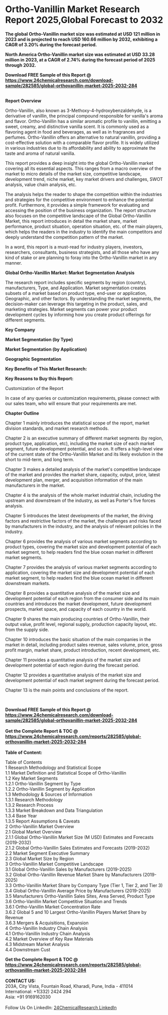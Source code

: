 <h1>Ortho-Vanillin Market Research Report 2025,Global Forecast to 2032</h1><p><strong>The global Ortho-Vanillin market size was estimated at USD 121 million in 2023 and is projected to reach USD 160.66 million by 2032, exhibiting a CAGR of 3.20% during the forecast period.</strong></p><p>
</p><p><strong>North America Ortho-Vanillin market size was estimated at USD 33.28 million in 2023, at a CAGR of 2.74% during the forecast period of 2025 through 2032.</strong></p><div><b>Download FREE Sample of this Report @ 
            <a href="https://www.24chemicalresearch.com/download-sample/282585/global-orthovanillin-market-2025-2032-284">
            https://www.24chemicalresearch.com/download-sample/282585/global-orthovanillin-market-2025-2032-284</a></b></div><br><p>
</p><p><strong>Report Overview</strong></p><p>
</p><p>Ortho-Vanillin, also known as 3-Methoxy-4-hydroxybenzaldehyde, is a derivative of vanillin, the principal compound responsible for vanilla's aroma and flavor. Ortho-Vanillin has a similar aromatic profile to vanillin, emitting a sweet, creamy, and distinctive vanilla scent. It is commonly used as a flavoring agent in food and beverages, as well as in fragrances and perfumes. Ortho-Vanillin offers an alternative to natural vanillin, providing a cost-effective solution with a comparable flavor profile. It is widely utilized in various industries due to its affordability and ability to approximate the taste and aroma of natural vanilla.</p><p>
</p><p>This report provides a deep insight into the global Ortho-Vanillin market covering all its essential aspects. This ranges from a macro overview of the market to micro details of the market size, competitive landscape, development trend, niche market, key market drivers and challenges, SWOT analysis, value chain analysis, etc.</p><p>
</p><p>The analysis helps the reader to shape the competition within the industries and strategies for the competitive environment to enhance the potential profit. Furthermore, it provides a simple framework for evaluating and accessing the position of the business organization. The report structure also focuses on the competitive landscape of the Global Ortho-Vanillin Market, this report introduces in detail the market share, market performance, product situation, operation situation, etc. of the main players, which helps the readers in the industry to identify the main competitors and deeply understand the competition pattern of the market.</p><p>
In a word, this report is a must-read for industry players, investors, researchers, consultants, business strategists, and all those who have any kind of stake or are planning to foray into the Ortho-Vanillin market in any manner.</p><p>
</p><p><strong>Global Ortho-Vanillin Market: Market Segmentation Analysis</strong></p><p>
</p><p>The research report includes specific segments by region (country), manufacturers, Type, and Application. Market segmentation creates subsets of a market based on product type, end-user or application, Geographic, and other factors. By understanding the market segments, the decision-maker can leverage this targeting in the product, sales, and marketing strategies. Market segments can power your product development cycles by informing how you create product offerings for different segments.</p><p>
</p><p><strong>Key Company</strong></p><p>
</p><p>
</p><p><strong>Market Segmentation (by Type)</strong></p><p>
</p><p>
</p><p><strong>Market Segmentation (by Application)</strong></p><p>
</p><p>
</p><p><strong>Geographic Segmentation</strong></p><p>
</p><p>
</p><p><strong>Key Benefits of This Market Research:</strong></p><p>
</p><p>
</p><p><strong>Key Reasons to Buy this Report:</strong></p><p>
</p><p>
</p><p>Customization of the Report</p><p>
In case of any queries or customization requirements, please connect with our sales team, who will ensure that your requirements are met.</p><p>
</p><p><strong>Chapter Outline</strong></p><p>
</p><p>Chapter 1 mainly introduces the statistical scope of the report, market division standards, and market research methods.</p><p>
Chapter 2 is an executive summary of different market segments (by region, product type, application, etc), including the market size of each market segment, future development potential, and so on. It offers a high-level view of the current state of the Ortho-Vanillin Market and its likely evolution in the short to mid-term, and long term.</p><p>
Chapter 3 makes a detailed analysis of the market's competitive landscape of the market and provides the market share, capacity, output, price, latest development plan, merger, and acquisition information of the main manufacturers in the market.</p><p>
Chapter 4 is the analysis of the whole market industrial chain, including the upstream and downstream of the industry, as well as Porter's five forces analysis.</p><p>
Chapter 5 introduces the latest developments of the market, the driving factors and restrictive factors of the market, the challenges and risks faced by manufacturers in the industry, and the analysis of relevant policies in the industry.</p><p>
Chapter 6 provides the analysis of various market segments according to product types, covering the market size and development potential of each market segment, to help readers find the blue ocean market in different market segments.</p><p>
Chapter 7 provides the analysis of various market segments according to application, covering the market size and development potential of each market segment, to help readers find the blue ocean market in different downstream markets.</p><p>
Chapter 8 provides a quantitative analysis of the market size and development potential of each region from the consumer side and its main countries and introduces the market development, future development prospects, market space, and capacity of each country in the world.</p><p>
Chapter 9 shares the main producing countries of Ortho-Vanillin, their output value, profit level, regional supply, production capacity layout, etc. from the supply side.</p><p>
Chapter 10 introduces the basic situation of the main companies in the market in detail, including product sales revenue, sales volume, price, gross profit margin, market share, product introduction, recent development, etc.</p><p>
Chapter 11 provides a quantitative analysis of the market size and development potential of each region during the forecast period.</p><p>
Chapter 12 provides a quantitative analysis of the market size and development potential of each market segment during the forecast period.</p><p>
Chapter 13 is the main points and conclusions of the report.</p><p>
 </p><div><b>Download FREE Sample of this Report @ 
            <a href="https://www.24chemicalresearch.com/download-sample/282585/global-orthovanillin-market-2025-2032-284">
            https://www.24chemicalresearch.com/download-sample/282585/global-orthovanillin-market-2025-2032-284</a></b></div><br><div><b>Get the Complete Report & TOC @ 
            <a href="https://www.24chemicalresearch.com/reports/282585/global-orthovanillin-market-2025-2032-284">
            https://www.24chemicalresearch.com/reports/282585/global-orthovanillin-market-2025-2032-284</a></b></div><br>
            <b>Table of Content:</b><p>Table of Contents<br />
1 Research Methodology and Statistical Scope<br />
1.1 Market Definition and Statistical Scope of Ortho-Vanillin<br />
1.2 Key Market Segments<br />
1.2.1 Ortho-Vanillin Segment by Type<br />
1.2.2 Ortho-Vanillin Segment by Application<br />
1.3 Methodology & Sources of Information<br />
1.3.1 Research Methodology<br />
1.3.2 Research Process<br />
1.3.3 Market Breakdown and Data Triangulation<br />
1.3.4 Base Year<br />
1.3.5 Report Assumptions & Caveats<br />
2 Ortho-Vanillin Market Overview<br />
2.1 Global Market Overview<br />
2.1.1 Global Ortho-Vanillin Market Size (M USD) Estimates and Forecasts (2019-2032)<br />
2.1.2 Global Ortho-Vanillin Sales Estimates and Forecasts (2019-2032)<br />
2.2 Market Segment Executive Summary<br />
2.3 Global Market Size by Region<br />
3 Ortho-Vanillin Market Competitive Landscape<br />
3.1 Global Ortho-Vanillin Sales by Manufacturers (2019-2025)<br />
3.2 Global Ortho-Vanillin Revenue Market Share by Manufacturers (2019-2025)<br />
3.3 Ortho-Vanillin Market Share by Company Type (Tier 1, Tier 2, and Tier 3)<br />
3.4 Global Ortho-Vanillin Average Price by Manufacturers (2019-2025)<br />
3.5 Manufacturers Ortho-Vanillin Sales Sites, Area Served, Product Type<br />
3.6 Ortho-Vanillin Market Competitive Situation and Trends<br />
3.6.1 Ortho-Vanillin Market Concentration Rate<br />
3.6.2 Global 5 and 10 Largest Ortho-Vanillin Players Market Share by Revenue<br />
3.6.3 Mergers & Acquisitions, Expansion<br />
4 Ortho-Vanillin Industry Chain Analysis<br />
4.1 Ortho-Vanillin Industry Chain Analysis<br />
4.2 Market Overview of Key Raw Materials<br />
4.3 Midstream Market Analysis<br />
4.4 Downstream Cust</p><div><b>Get the Complete Report & TOC @ 
            <a href="https://www.24chemicalresearch.com/reports/282585/global-orthovanillin-market-2025-2032-284">
            https://www.24chemicalresearch.com/reports/282585/global-orthovanillin-market-2025-2032-284</a></b></div><br><b>CONTACT US:</b><br>
            203A, City Vista, Fountain Road, Kharadi, Pune, India - 411014<br>
            International: +1(332) 2424 294<br>
            Asia: +91 9169162030 <br><br>
            Follow Us On LinkedIn: <a href="https://www.linkedin.com/company/24chemicalresearch/">24ChemicalResearch LinkedIn</a>